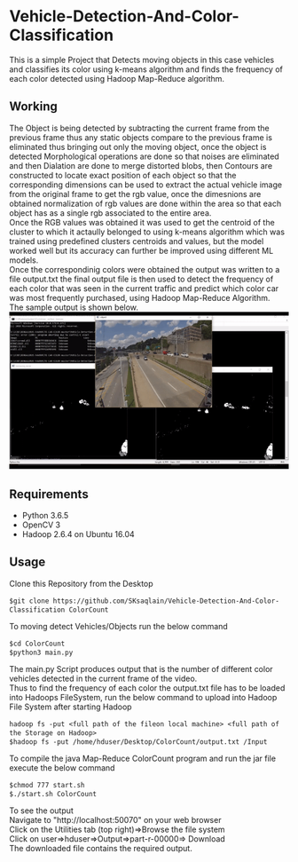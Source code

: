 # Vehicle-Detection-And-Color-Classification
This is a simple Project that Detects moving objects in this case vehicles and classifies its color using k-means algorithm and finds the frequency of each color detected using Hadoop Map-Reduce algorithm.<br/>
## Working
The Object is being detected by subtracting the current frame from the previous frame thus any static objects compare to the previous frame is eliminated thus bringing out only the moving object, once the object is detected Morphological operations are done so that noises are eliminated and then Dialation are done to merge distorted blobs, then Contours are constructed to locate exact position of each object so that the corresponding dimensions can be used to extract the actual vehicle image from the original frame to get the rgb value, once the dimesnions are obtained normalization of rgb values are done within the area so that each object has as a single rgb associated to the entire area.<br/>
Once the RGB values was obtained it was used to get the centroid of the cluster to which it actaully belonged to using k-means algorithm which was trained using predefined clusters centroids and values, but the model worked well but its accuracy can further be improved using different ML models.<br/>
Once the correspondinig colors were obtained the output was written to a file output.txt the final output file is then used to detect the frequency of each color  that was seen in the current traffic and predict which color car was most frequently purchased, using Hadoop Map-Reduce Algorithm.<br/>
The sample output is shown below.
![](output_GIF.gif)

## Requirements
<ul>
   <li>Python 3.6.5</li>
  <li>OpenCV 3</li>
  <li>Hadoop 2.6.4 on Ubuntu 16.04</li>
</ul>

## Usage
Clone this Repository from the Desktop
```
$git clone https://github.com/SKsaqlain/Vehicle-Detection-And-Color-Classification ColorCount 
```
To moving detect Vehicles/Objects run the below command
```
$cd ColorCount
$python3 main.py
```
The main.py Script produces output that is the number of different color vehicles detected in the current frame of the video.<br/>
Thus to find the frequency of each color the output.txt file has to be loaded into Hadoops FileSystem, run the below command to upload into Hadoop File System after starting Hadoop
```
hadoop fs -put <full path of the fileon local machine> <full path of the Storage on Hadoop>
$hadoop fs -put /home/hduser/Desktop/ColorCount/output.txt /Input
```
To compile the java Map-Reduce ColorCount program and run the jar file execute the below command
```
$chmod 777 start.sh
$./start.sh ColorCount
```
To see the output<br/>
Navigate to "http://localhost:50070" on your web browser<br/>
Click on the Utilities tab (top right)=>Browse the file system<br/>
Click on user=>hduser=>Output=>part-r-00000=> Download<br/>
The downloaded file contains the required output.

